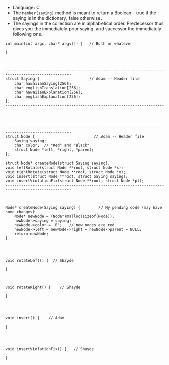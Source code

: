 - Language: C
- The `Member(saying)` method is meant to return a Boolean - true if the saying is in the dictionary, false otherwise.
- The sayings in the collection are in alphabetical order. Predecessor thus gives you the immediately prior saying, and successor the immediately following one.

```
int main(int argc, char* argv[]) {   // Both or whatever

}



---------------------------------------------------------------------------------------------------
struct Saying {                      // Adam -- Header file
    char hawaiianSaying[256];
    char englishTranslation[256];
    char hawaiianExplanation[256];
    char englishExplanation[256];
};
---------------------------------------------------------------------------------------------------



---------------------------------------------------------------------------------------------------
struct Node {                          // Adam -- Header file
    Saying saying;
    char color;  // "Red" and "Black"
    struct Node *left, *right, *parent;
};

struct Node* createNode(struct Saying saying);
void leftRotate(struct Node **root, struct Node *x);
void rightRotate(struct Node **root, struct Node *y);
void insert(struct Node **root, struct Saying saying);
void insertViolationFix(struct Node **root, struct Node *pt);
---------------------------------------------------------------------------------------------------



Node* createNode(Saying saying) {        // My pending code (may have some changes)
    Node* newNode = (Node*)malloc(sizeof(Node));
    newNode->saying = saying;
    newNode->color = 'R';   // new nodes are red
    newNode->left = newNode->right = newNode->parent = NULL;
    return newNode;
}




void rotateLeft() {  // Shayde

}



void rotateRight() {    // Shayde

}




void insert() {    // Adam  

}




void insertViolationFix() {   // Shayde

}
```
